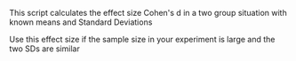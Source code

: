 This script calculates the effect size Cohen's d in a two group situation with known means and Standard Deviations

Use this effect size if the sample size in your experiment is large and the two SDs are similar
